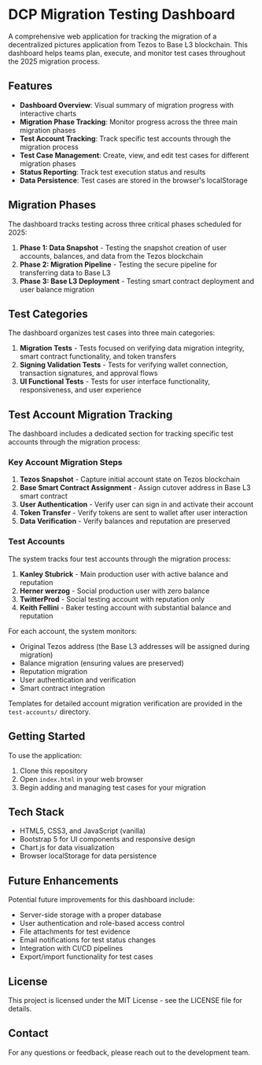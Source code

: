 # DCP Migration Testing Dashboard

A comprehensive web application for tracking the migration of a decentralized pictures application from Tezos to Base L3 blockchain. This dashboard helps teams plan, execute, and monitor test cases throughout the 2025 migration process.

## Features

- **Dashboard Overview**: Visual summary of migration progress with interactive charts
- **Migration Phase Tracking**: Monitor progress across the three main migration phases
- **Test Account Tracking**: Track specific test accounts through the migration process
- **Test Case Management**: Create, view, and edit test cases for different migration phases
- **Status Reporting**: Track test execution status and results
- **Data Persistence**: Test cases are stored in the browser's localStorage

## Migration Phases

The dashboard tracks testing across three critical phases scheduled for 2025:

1. **Phase 1: Data Snapshot** - Testing the snapshot creation of user accounts, balances, and data from the Tezos blockchain
2. **Phase 2: Migration Pipeline** - Testing the secure pipeline for transferring data to Base L3
3. **Phase 3: Base L3 Deployment** - Testing smart contract deployment and user balance migration

## Test Categories

The dashboard organizes test cases into three main categories:

1. **Migration Tests** - Tests focused on verifying data migration integrity, smart contract functionality, and token transfers
2. **Signing Validation Tests** - Tests for verifying wallet connection, transaction signatures, and approval flows
3. **UI Functional Tests** - Tests for user interface functionality, responsiveness, and user experience

## Test Account Migration Tracking

The dashboard includes a dedicated section for tracking specific test accounts through the migration process:

### Key Account Migration Steps

1. **Tezos Snapshot** - Capture initial account state on Tezos blockchain
2. **Base Smart Contract Assignment** - Assign cutover address in Base L3 smart contract
3. **User Authentication** - Verify user can sign in and activate their account
4. **Token Transfer** - Verify tokens are sent to wallet after user interaction
5. **Data Verification** - Verify balances and reputation are preserved

### Test Accounts

The system tracks four test accounts through the migration process:

1. **Kanley Stubrick** - Main production user with active balance and reputation
2. **Herner werzog** - Social production user with zero balance
3. **TwitterProd** - Social testing account with reputation only
4. **Keith Fellini** - Baker testing account with substantial balance and reputation

For each account, the system monitors:
- Original Tezos address (the Base L3 addresses will be assigned during migration)
- Balance migration (ensuring values are preserved)
- Reputation migration
- User authentication and verification
- Smart contract integration

Templates for detailed account migration verification are provided in the `test-accounts/` directory.

## Getting Started

To use the application:

1. Clone this repository
2. Open `index.html` in your web browser
3. Begin adding and managing test cases for your migration

## Tech Stack

- HTML5, CSS3, and JavaScript (vanilla)
- Bootstrap 5 for UI components and responsive design
- Chart.js for data visualization
- Browser localStorage for data persistence

## Future Enhancements

Potential future improvements for this dashboard include:

- Server-side storage with a proper database
- User authentication and role-based access control
- File attachments for test evidence
- Email notifications for test status changes
- Integration with CI/CD pipelines
- Export/import functionality for test cases

## License

This project is licensed under the MIT License - see the LICENSE file for details.

## Contact

For any questions or feedback, please reach out to the development team. 